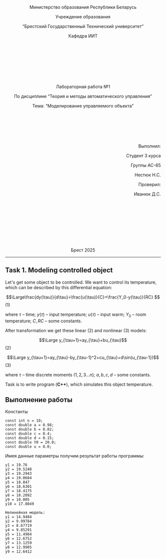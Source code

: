 <p align="center"> Министерство образования Республики Беларусь</p>
<p align="center">Учреждение образования</p>
<p align="center">“Брестский Государственный Технический университет”</p>
<p align="center">Кафедра ИИТ</p>
<br><br><br><br><br><br><br>
<p align="center">Лабораторная работа №1</p>
<p align="center">По дисциплине “Теория и методы автоматического управления”</p>
<p align="center">Тема: “Моделирование управляемого объекта”</p>
<br><br><br><br><br>
<p align="right">Выполнил:</p>
<p align="right">Студент 3 курса</p>
<p align="right">Группы АС-65</p>
<p align="right">Нестюк Н.С.</p>
<p align="right">Проверил:</p>
<p align="right">Иванюк Д.С.</p>
<br><br><br><br><br><br><br><br>
<p align="center">Брест 2025</p>

---
## Task 1. Modeling controlled object
Let's get some object to be controlled. We want to control its temperature, which can be described by this differential equation:

$$\Large\frac{dy(\tau)}{d\tau}=\frac{u(\tau)}{C}+\frac{Y_0-y(\tau)}{RC} $$ (1)

where $\tau$ – time; $y(\tau)$ – input temperature; $u(\tau)$ – input warm; $Y_0$ – room temperature; $C,RC$ – some constants.

After transformation we get these linear (2) and nonlinear (3) models:

$$\Large y_{\tau+1}=ay_{\tau}+bu_{\tau}$$ (2)

$$\Large y_{\tau+1}=ay_{\tau}-by_{\tau-1}^2+cu_{\tau}+d\sin(u_{\tau-1})$$ (3)

where $\tau$ – time discrete moments ($1,2,3{\dots}n$); $a,b,c,d$ – some constants.

Task is to write program (**С++**), which simulates this object temperature.

## Выполнение работы
Константы  
```
const int n = 10;
const double a = 0.98;
const double b = 0.02;
const double c = 0.4;
const double d = 0.15;
const double Y0 = 20.0;
const double u = 8.0;
```
Имея данные параметры получим результат работы программы:
```Линейная модель:
y1 = 19.76
y2 = 19.5248
y3 = 19.2943
y4 = 19.0684
y5 = 18.847
y6 = 18.6301
y7 = 18.4175
y8 = 18.2092
y9 = 18.005
y10 = 17.8049

Нелинейная модель:
y1 = 14.9484
y2 = 9.99784
y3 = 8.67719
y4 = 9.85291
y5 = 11.4984
y6 = 12.6752
y7 = 13.1259
y8 = 12.9985
y9 = 12.6412
```